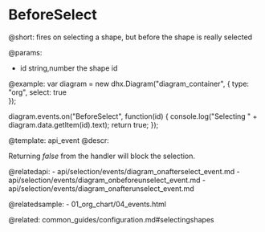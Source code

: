 BeforeSelect
=============

@short:
	fires on selecting a shape, but before the shape is really selected

@params:
- id	 	string,number 		the shape id


@example:
var diagram = new dhx.Diagram("diagram_container", { 
    type: "org", 
    select: true        
});

diagram.events.on("BeforeSelect", function(id) {
	console.log("Selecting " + diagram.data.getItem(id).text);
	return true;
});


@template:	api_event
@descr:

Returning *false* from the handler will block the selection.

@relatedapi:
	- api/selection/events/diagram_onafterselect_event.md
	- api/selection/events/diagram_onbeforeunselect_event.md
	- api/selection/events/diagram_onafterunselect_event.md

@relatedsample:
	- 01_org_chart/04_events.html
    
    
@related:
	common_guides/configuration.md#selectingshapes